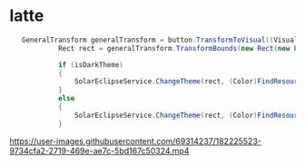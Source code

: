 # latte

```C#
   GeneralTransform generalTransform = button.TransformToVisual((Visual)button.Parent);
            Rect rect = generalTransform.TransformBounds(new Rect(new Point(button.Margin.Left, button.Margin.Top), button.RenderSize));

            if (isDarkTheme)
            {
                SolarEclipseService.ChangeTheme(rect, (Color)FindResource("Light"));
            }
            else
            {
                SolarEclipseService.ChangeTheme(rect, (Color)FindResource("Dark"));
            }
```

https://user-images.githubusercontent.com/69314237/182225523-9734cfa2-2719-469e-ae7c-5bd167c50324.mp4

